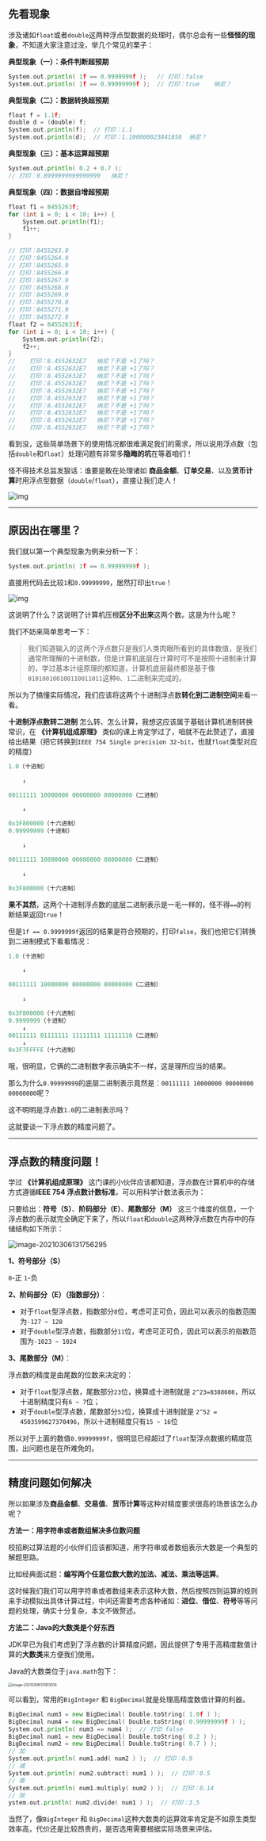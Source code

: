 ## 先看现象

涉及诸如`float`或者`double`这两种浮点型数据的处理时，偶尔总会有一些**怪怪的现象**，不知道大家注意过没，举几个常见的栗子：

**典型现象（一）：条件判断超预期**

```go
System.out.println( 1f == 0.9999999f );   // 打印：false
System.out.println( 1f == 0.99999999f );  // 打印：true    纳尼？
```

**典型现象（二）：数据转换超预期**

```go
float f = 1.1f;
double d = (double) f;
System.out.println(f);  // 打印：1.1
System.out.println(d);  // 打印：1.100000023841858  纳尼？
```

**典型现象（三）：基本运算超预期**

```go
System.out.println( 0.2 + 0.7 );  
// 打印：0.8999999999999999   纳尼？
```

**典型现象（四）：数据自增超预期**

```go
float f1 = 8455263f;
for (int i = 0; i < 10; i++) {
    System.out.println(f1);
    f1++;
}

// 打印：8455263.0
// 打印：8455264.0
// 打印：8455265.0
// 打印：8455266.0
// 打印：8455267.0
// 打印：8455268.0
// 打印：8455269.0
// 打印：8455270.0
// 打印：8455271.0
// 打印：8455272.0
float f2 = 84552631f;
for (int i = 0; i < 10; i++) {
    System.out.println(f2);
    f2++;
}
//    打印：8.4552632E7   纳尼？不是 +1了吗？
//    打印：8.4552632E7   纳尼？不是 +1了吗？
//    打印：8.4552632E7   纳尼？不是 +1了吗？
//    打印：8.4552632E7   纳尼？不是 +1了吗？
//    打印：8.4552632E7   纳尼？不是 +1了吗？
//    打印：8.4552632E7   纳尼？不是 +1了吗？
//    打印：8.4552632E7   纳尼？不是 +1了吗？
//    打印：8.4552632E7   纳尼？不是 +1了吗？
//    打印：8.4552632E7   纳尼？不是 +1了吗？
//    打印：8.4552632E7   纳尼？不是 +1了吗？
```

看到没，这些简单场景下的使用情况都很难满足我们的需求，所以说用浮点数（包括`double`和`float`）处理问题有非常多**隐晦的坑**在等着咱们！

怪不得技术总监发狠话：谁要是敢在处理诸如 **商品金额**、**订单交易**、以及**货币计算**时用浮点型数据（`double`/`float`），直接让我们走人！

![img](https://imgconvert.csdnimg.cn/aHR0cHM6Ly9tbWJpei5xcGljLmNuL21tYml6X3BuZy94cTlQcWlia1ZBenBsS0VQVjlPSHN1MG1QbVdUR3NLRFNGYzlXdGFPMW5pYjlXaGc1Z1YzRkphaWNPcGlia2w4WERLVnBRb1R2TmN1bEpmWDlhdFJPdExmM0EvNjQw?x-oss-process=image/format,png)

------

## 原因出在哪里？

我们就以第一个典型现象为例来分析一下：

```go
System.out.println( 1f == 0.99999999f );
```

直接用代码去比较`1`和`0.99999999`，居然打印出`true`！

![img](https://imgconvert.csdnimg.cn/aHR0cHM6Ly9tbWJpei5xcGljLmNuL21tYml6X3BuZy94cTlQcWlia1ZBenBsS0VQVjlPSHN1MG1QbVdUR3NLRFNWNVZ3N0tkbmRkejBYRlp3aWNlVmd1dFVpYTN1eFYxRmx2M1EyZmJ1NjVZSEYyQmpWTVZBQ3pMdy82NDA?x-oss-process=image/format,png)

这说明了什么？这说明了计算机压根**区分不出来**这两个数。这是为什么呢？

我们不妨来简单思考一下：

> 我们知道输入的这两个浮点数只是我们人类肉眼所看到的具体数值，是我们通常所理解的十进制数，但是计算机底层在计算时可不是按照十进制来计算的，学过基本计组原理的都知道，计算机底层最终都是基于像`010100100100110011011`这种`0`、`1`二进制来完成的。

所以为了搞懂实际情况，我们应该将这两个十进制浮点数**转化到二进制空间**来看一看。

**十进制浮点数转二进制** 怎么转、怎么计算，我想这应该属于基础计算机进制转换常识，在 **《计算机组成原理》** 类似的课上肯定学过了，咱就不在此赘述了，直接给出结果（把它转换到`IEEE 754 Single precision 32-bit`，也就`float`类型对应的精度）

```go
1.0（十进制）

    ↓

00111111 10000000 00000000 00000000（二进制）

    ↓

0x3F800000（十六进制）
0.99999999（十进制）

    ↓

00111111 10000000 00000000 00000000（二进制）

    ↓

0x3F800000（十六进制）
```

**果不其然**，这两个十进制浮点数的底层二进制表示是一毛一样的，怪不得`==`的判断结果返回`true`！

但是`1f == 0.9999999f`返回的结果是符合预期的，打印`false`，我们也把它们转换到二进制模式下看看情况：

```go
1.0（十进制）

    ↓

00111111 10000000 00000000 00000000（二进制）

    ↓

0x3F800000（十六进制）
0.9999999（十进制）
    ↓
00111111 01111111 11111111 11111110（二进制）
    ↓
0x3F7FFFFE（十六进制）
```

哦，很明显，它俩的二进制数字表示确实不一样，这是理所应当的结果。

那么为什么`0.99999999`的底层二进制表示竟然是：`00111111 10000000 00000000 00000000`呢？

这不明明是浮点数`1.0`的二进制表示吗？

这就要谈一下浮点数的精度问题了。

------

## 浮点数的精度问题！

学过 **《计算机组成原理》** 这门课的小伙伴应该都知道，浮点数在计算机中的存储方式遵循**IEEE 754 浮点数计数标准**，可以用科学计数法表示为：



只要给出：**符号（S）**、**阶码部分（E）**、**尾数部分（M）** 这三个维度的信息，一个浮点数的表示就完全确定下来了，所以`float`和`double`这两种浮点数在内存中的存储结构如下所示：

![image-20210306131756295](https://typoralim.oss-cn-beijing.aliyuncs.com/img/image-20210306131756295.png)

**1、符号部分（S）**

`0`-正 `1`-负

**2、阶码部分（E）（指数部分）**：

- 对于`float`型浮点数，指数部分`8`位，考虑可正可负，因此可以表示的指数范围为`-127 ~ 128`
- 对于`double`型浮点数，指数部分`11`位，考虑可正可负，因此可以表示的指数范围为`-1023 ~ 1024`

**3、尾数部分（M）**：

浮点数的精度是由尾数的位数来决定的：

- 对于`float`型浮点数，尾数部分`23`位，换算成十进制就是 `2^23=8388608`，所以十进制精度只有`6 ~ 7`位；
- 对于`double`型浮点数，尾数部分`52`位，换算成十进制就是 `2^52 = 4503599627370496`，所以十进制精度只有`15 ~ 16`位

所以对于上面的数值`0.99999999f`，很明显已经超过了`float`型浮点数据的精度范围，出问题也是在所难免的。

------

## 精度问题如何解决

所以如果涉及**商品金额**、**交易值**、**货币计算**等这种对精度要求很高的场景该怎么办呢？

**方法一：用字符串或者数组解决多位数问题**

校招刷过算法题的小伙伴们应该都知道，用字符串或者数组表示大数是一个典型的解题思路。

比如经典面试题：**编写两个任意位数大数的加法、减法、乘法等运算**。

这时候我们我们可以用字符串或者数组来表示这种大数，然后按照四则运算的规则来手动模拟出具体计算过程，中间还需要考虑各种诸如：**进位**、**借位**、**符号**等等问题的处理，确实十分复杂，本文不做赘述。

**方法二：Java的大数类是个好东西**

JDK早已为我们考虑到了浮点数的计算精度问题，因此提供了专用于高精度数值计算的**大数类**来方便我们使用。

Java的大数类位于`java.math`包下：

<img src="https://typoralim.oss-cn-beijing.aliyuncs.com/img/image-20210306131813014.png" alt="image-20210306131813014" style="zoom: 50%;" />

可以看到，常用的`BigInteger` 和 `BigDecimal`就是处理高精度数值计算的利器。

```go
BigDecimal num3 = new BigDecimal( Double.toString( 1.0f ) );
BigDecimal num4 = new BigDecimal( Double.toString( 0.99999999f ) );
System.out.println( num3 == num4 );  // 打印 false
BigDecimal num1 = new BigDecimal( Double.toString( 0.2 ) );
BigDecimal num2 = new BigDecimal( Double.toString( 0.7 ) );
// 加
System.out.println( num1.add( num2 ) );  // 打印：0.9
// 减
System.out.println( num2.subtract( num1 ) );  // 打印：0.5
// 乘
System.out.println( num1.multiply( num2 ) );  // 打印：0.14
// 除
ystem.out.println( num2.divide( num1 ) );  // 打印：3.5
```

当然了，像`BigInteger` 和 `BigDecimal`这种大数类的运算效率肯定是不如原生类型效率高，代价还是比较昂贵的，是否选用需要根据实际场景来评估。